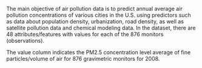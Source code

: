 The main objective of air pollution data is to predict annual average air pollution concentrations of various cities in the U.S. using predictors such as data about population density, urbanization, road density, as well as satellite pollution data and chemical modeling data. In the dataset, there are 48 attributes/features with values for each of the 876 monitors (observations). 

The value column indicates the PM2.5 concentration level average of fine particles/volume of air for 876 gravimetric monitors for 2008. 

